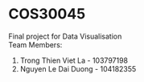 # COS30045
Final project for Data Visualisation     
Team Members:
1. Trong Thien Viet La - 103797198
2. Nguyen Le Dai Duong - 104182355
